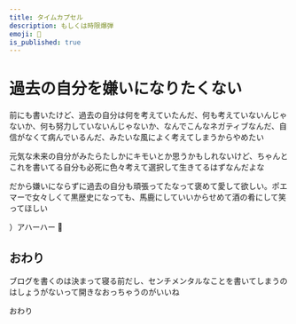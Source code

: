 ```yaml
---
title: タイムカプセル
description: もしくは時限爆弾
emoji: 🎁
is_published: true
---
```


# 過去の自分を嫌いになりたくない

前にも書いたけど、過去の自分は何を考えていたんだ、何も考えていないんじゃないか、何も努力していないんじゃないか、なんでこんなネガティブなんだ、自信がなくて病んでいるんだ、みたいな風によく考えてしまうからやめたい

元気な未来の自分がみたらたしかにキモいとか思うかもしれないけど、ちゃんとこれを書いてる自分も必死に色々考えて選択して生きてるはずなんだよな

だから嫌いにならずに過去の自分も頑張ってたなって褒めて愛して欲しい。ポエマーで女々しくて黒歴史になっても、馬鹿にしていいからせめて酒の肴にして笑ってほしい

）アハーハー 🤡

## おわり

ブログを書くのは決まって寝る前だし、センチメンタルなことを書いてしまうのはしょうがないって開きなおっちゃうのがいいね

おわり
